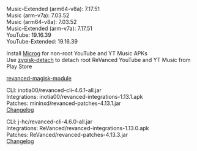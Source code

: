 Music-Extended (arm64-v8a): 7.17.51  
Music (arm-v7a): 7.03.52  
Music (arm64-v8a): 7.03.52  
Music-Extended (arm-v7a): 7.17.51  
YouTube: 19.16.39  
YouTube-Extended: 19.16.39  

Install [Microg](https://github.com/ReVanced/GmsCore/releases) for non-root YouTube and YT Music APKs  
Use [zygisk-detach](https://github.com/j-hc/zygisk-detach) to detach root ReVanced YouTube and YT Music from Play Store  

[revanced-magisk-module](https://github.com/j-hc/revanced-magisk-module)
  
CLI: inotia00/revanced-cli-4.6.1-all.jar  
Integrations: inotia00/revanced-integrations-1.13.1.apk  
Patches: mininxd/revanced-patches-4.13.1.jar  
[Changelog](https://github.com/mininxd/revanced-patches/releases/tag/v4.13.1)

CLI: j-hc/revanced-cli-4.6.0-all.jar  
Integrations: ReVanced/revanced-integrations-1.13.0.apk  
Patches: ReVanced/revanced-patches-4.13.3.jar  
[Changelog](https://github.com/ReVanced/revanced-patches/releases/tag/v4.13.3)  
